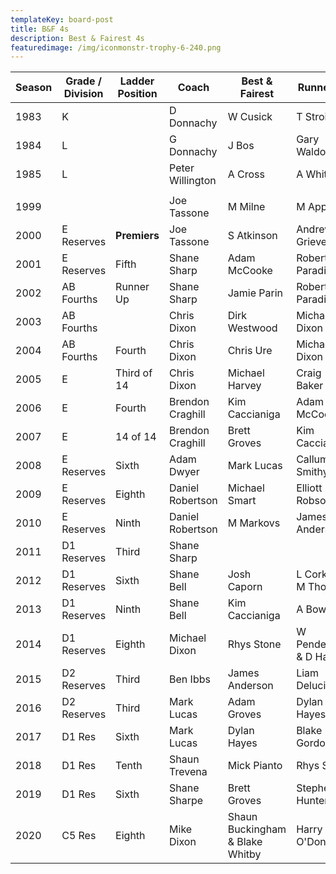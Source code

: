 ```yaml
---
templateKey: board-post
title: B&F 4s
description: Best & Fairest 4s
featuredimage: /img/iconmonstr-trophy-6-240.png
---
```

| **Season** | **Grade / Division** | **Ladder Position** | **Coach**        | **Best & Fairest** | **Runner Up**              |
| ---------- | -------------------- | ------------------- | ---------------- | ------------------ | -------------------------- |
| 1983       | K                    |                     | D Donnachy       | W Cusick           | T Stroinski                |
| 1984       | L                    |                     | G Donnachy       | J Bos              | Gary Waldock               |
| 1985       | L                    |                     | Peter Willington | A Cross            | A Whitt                    |
|            |                      |                     |                  |                    |                            |
| 1999       |                      |                     | Joe Tassone      | M Milne            | M Appleton                 |
| 2000       | E Reserves           | **Premiers**        | Joe Tassone      | S Atkinson         | Andrew Grieves             |
| 2001       | E Reserves           | Fifth               | Shane Sharp      | Adam McCooke       | Robert Paradiso            |
| 2002       | AB Fourths           | Runner Up           | Shane Sharp      | Jamie Parin        | Robert Paradiso            |
| 2003       | AB Fourths           |                     | Chris Dixon      | Dirk Westwood      | Michael Dixon              |
| 2004       | AB Fourths           | Fourth              | Chris Dixon      | Chris Ure          | Michael Dixon              |
| 2005       | E                    | Third of 14         | Chris Dixon      | Michael Harvey     | Craig Baker                |
| 2006       | E                    | Fourth              | Brendon Craghill | Kim Caccianiga     | Adam McCooke               |
| 2007       | E                    | 14 of 14            | Brendon Craghill | Brett Groves       | Kim Caccianigia            |
| 2008       | E Reserves           | Sixth               | Adam Dwyer       | Mark Lucas         | Callum Smithyman           |
| 2009       | E Reserves           | Eighth              | Daniel Robertson | Michael Smart      | Elliott Robson             |
| 2010       | E Reserves           | Ninth               | Daniel Robertson | M Markovs          | James Anderson             |
| 2011       | D1 Reserves          | Third               | Shane Sharp      |                    |                            |
| 2012       | D1 Reserves          | Sixth               | Shane Bell       | Josh Caporn        | L Corker &amp; M Thomas    |
| 2013       | D1 Reserves          | Ninth               | Shane Bell       | Kim Caccianiga     | A Bowers                   |
| 2014       | D1 Reserves          | Eighth              | Michael Dixon    | Rhys Stone         | W Pendergast &amp; D Hayes |
| 2015       | D2 Reserves          | Third               | Ben Ibbs         | James Anderson     | Liam Delucia               |
| 2016       | D2 Reserves          | Third               | Mark Lucas       | Adam Groves        | Dylan Hayes                |
| 2017       | D1 Res               | Sixth               | Mark Lucas       | Dylan Hayes        | Blake Gordon               |
| 2018       | D1 Res               | Tenth               | Shaun Trevena    | Mick Pianto        | Rhys Stone                 |
| 2019       | D1 Res               | Sixth               | Shane Sharpe     | Brett Groves       | Stephen Hunter             |
| 2020 | C5 Res | Eighth | Mike Dixon | Shaun Buckingham & Blake Whitby | Harry O'Donnel |
